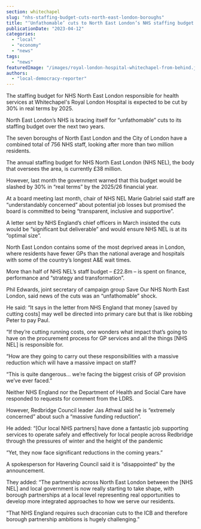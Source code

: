```yaml
---
section: whitechapel
slug: "nhs-staffing-budget-cuts-north-east-london-boroughs"
title: "‘Unfathomable’ cuts to North East London’s NHS staffing budget expected"
publicationDate: "2023-04-12"
categories: 
  - "local"
  - "economy"
  - "news"
tags: 
  - "news"
featuredImage: "/images/royal-london-hospital-whitechapel-from-behind.jpg"
authors: 
  - "local-democracy-reporter"
---
```


The staffing budget for NHS North East London responsible for health services at Whitechapel's Royal London Hospital is expected to be cut by 30% in real terms by 2025.

North East London’s NHS is bracing itself for “unfathomable” cuts to its staffing budget over the next two years.

The seven boroughs of North East London and the City of London have a combined total of 756 NHS staff, looking after more than two million residents.

The annual staffing budget for NHS North East London (NHS NEL), the body that oversees the area, is currently £38 million.

However, last month the government warned that this budget would be slashed by 30% in “real terms” by the 2025/26 financial year.

At a board meeting last month, chair of NHS NEL Marie Gabriel said staff are “understandably concerned” about potential job losses but promised the board is committed to being “transparent, inclusive and supportive”.

A letter sent by NHS England’s chief officers in March insisted the cuts would be “significant but deliverable” and would ensure NHS NEL is at its “optimal size”.

North East London contains some of the most deprived areas in London, where residents have fewer GPs than the national average and hospitals with some of the country’s longest A&E wait times.

More than half of NHS NEL’s staff budget – £22.8m – is spent on finance, performance and “strategy and transformation”.

Phil Edwards, joint secretary of campaign group Save Our NHS North East London, said news of the cuts was an “unfathomable” shock.

He said: “It says in the letter from NHS England that money \[saved by cutting costs\] may well be directed into primary care but that is like robbing Peter to pay Paul.

“If they’re cutting running costs, one wonders what impact that’s going to have on the procurement process for GP services and all the things \[NHS NEL\] is responsible for.

“How are they going to carry out these responsibilities with a massive reduction which will have a massive impact on staff?

“This is quite dangerous… we’re facing the biggest crisis of GP provision we’ve ever faced.”

Neither NHS England nor the Department of Health and Social Care have responded to requests for comment from the LDRS.

However, Redbridge Council leader Jas Athwal said he is “extremely concerned” about such a “massive funding reduction”.

He added: “\[Our local NHS partners\] have done a fantastic job supporting services to operate safely and effectively for local people across Redbridge through the pressures of winter and the height of the pandemic

“Yet, they now face significant reductions in the coming years.”

A spokesperson for Havering Council said it is “disappointed” by the announcement.

They added: “The partnership across North East London between the \[NHS NEL\] and local government is now really starting to take shape, with borough partnerships at a local level representing real opportunities to develop more integrated approaches to how we serve our residents.

“That NHS England requires such draconian cuts to the ICB and therefore borough partnership ambitions is hugely challenging.”
